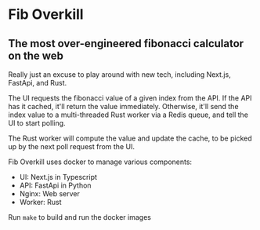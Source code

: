 # Fib Overkill

## The most over-engineered fibonacci calculator on the web

Really just an excuse to play around with new tech, including Next.js, FastApi, and Rust.

The UI requests the fibonacci value of a given index from the API. If the API has it cached, it'll return the value immediately. Otherwise, it'll send the index value to a multi-threaded Rust worker via a Redis queue, and tell the UI to start polling.

The Rust worker will compute the value and update the cache, to be picked up by the next poll request from the UI.

Fib Overkill uses docker to manage various components:

-   UI: Next.js in Typescript
-   API: FastApi in Python
-   Nginx: Web server
-   Worker: Rust

Run `make` to build and run the docker images
